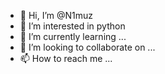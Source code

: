 - 👋 Hi, I’m @N1muz
- 👀 I’m interested in python
- 🌱 I’m currently learning ...
- 💞️ I’m looking to collaborate on ...
- 📫 How to reach me ...

<!---
N1muz/N1muz is a ✨ special ✨ repository because its `README.md` (this file) appears on your GitHub profile.
You can click the Preview link to take a look at your changes.
--->
